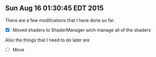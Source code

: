 Sun Aug 16 01:30:45 EDT 2015
-----
There are a few modifcations that I have done so far.
*[x] Moved shaders to ShaderManager wich manage all of the shaders

Also the things that I need to do later are
*[ ] Move 



